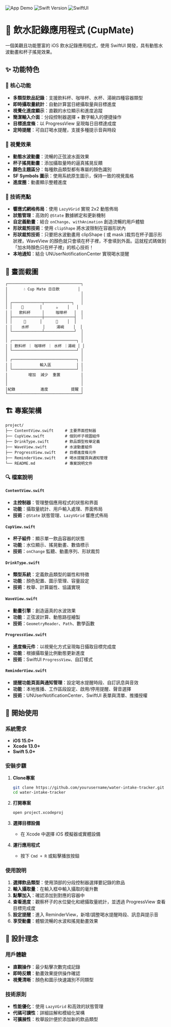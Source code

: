 ![App Demo](https://img.shields.io/badge/Platform-iOS%2015%2B-blue)
![Swift Version](https://img.shields.io/badge/Swift-5.0-orange)
![SwiftUI](https://img.shields.io/badge/UI-SwiftUI-green)

# 🧊 飲水記錄應用程式 (CupMate)

一個美觀且功能豐富的 iOS 飲水記錄應用程式，使用 SwiftUI 開發，具有動態水波動畫和杯子搖晃效果。

## ✨ 功能特色

### 🎯 核心功能
- **多類型飲品記錄**：支援飲料杯、咖啡杯、水杯、湯碗四種容器類型
- **即時攝取量統計**：自動計算當日總攝取量與目標進度
- **視覺化進度顯示**：直觀的水位顯示和進度追蹤
- **簡潔輸入介面**：分段控制器選擇 + 數字輸入的便捷操作
- **目標進度條**：以 ProgressView 呈現每日目標達成度
- **定時提醒**：可自訂喝水提醒，支援多種提示音與時段

### 🎨 視覺效果
- **動態水波動畫**：流暢的正弦波水面效果
- **杯子搖晃動畫**：添加攝取量時的逼真搖晃反饋
- **顏色主題區分**：每種飲品類型都有專屬的顏色識別
- **SF Symbols 圖示**：使用系統原生圖示，保持一致的視覺風格
- **進度圈**：動畫顯示整體進度

### 🔧 技術亮點
- **響應式網格佈局**：使用 `LazyVGrid` 實現 2x2 動態佈局
- **狀態管理**：高效的 `@State` 數據綁定和更新機制
- **自定義動畫**：結合 `onChange`、`withAnimation` 創造流暢的用戶體驗
- **形狀裁剪技術**：使用 `clipShape` 將水波限制在容器形狀內
- **形狀裁剪技術**：只要把水波動畫用 clipShape ( 或 mask )裁剪在杯子圖示形狀裡，WaveView 的顏色就只會填在杯子裡，不會填到外面。這就程式碼做到「加水時顏色只在杯子裡」的核心技術！
- **本地通知**：結合 UNUserNotificationCenter 實現喝水提醒

## 📱 畫面截圖

```
┌────────────────────────────────┐
│       💧 Cup Mate 日日飲        │
│                                │
│                                │
│ ┌─────────────┬────────────┐   │
│ │    🍷       │      ☕️    │   │
│ │   飲料杯     │     咖啡杯   │  │
│ ├─────────────┼─────────────┤  │
│ │     🍺      │      🥣    │  │
│ │    水杯      │     湯碗    │  │
│ └─────────────┴─────────────┘  │
│                                │
│ ┌────────────────────────────┐ │
│ │ 飲料杯 ｜ 咖啡杯 ｜ 水杯 ｜湯碗 │ │ 
│ └────────────────────────────┘ │
│                                │
│ ┌────────────────────────────┐ │
│ │            輸入區           │ │
│ └────────────────────────────┘ │
│         增加  減少  重置         │ 
│                                │
│                                │
│紀錄           進度          提醒 │
└────────────────────────────────┘
```

## 🏗️ 專案架構

```
project/
├── ContentView.swift     # 主要界面控制器
├── CupView.swift         # 個別杯子視圖組件
├── DrinkType.swift       # 飲品類型枚舉定義
├── WaveView.swift        # 水波動畫組件
├── ProgressView.swift    # 目標進度條元件
├── ReminderView.swift    # 喝水提醒頁與通知管理
└── README.md             # 專案說明文件
```

### 🔍 檔案說明

#### `ContentView.swift`
- **主控制器**：管理整個應用程式的狀態和界面
- **功能**：攝取量統計、用戶輸入處理、界面佈局
- **技術**：`@State` 狀態管理、`LazyVGrid` 響應式佈局

#### `CupView.swift`
- **杯子組件**：顯示單一飲品容器的狀態
- **功能**：水位顯示、搖晃動畫、數值標示
- **技術**：`onChange` 監聽、動畫序列、形狀裁剪

#### `DrinkType.swift`
- **類型系統**：定義飲品類型的屬性和特徵
- **功能**：顏色配置、圖示管理、容量設定
- **技術**：枚舉、計算屬性、協議實現

#### `WaveView.swift`
- **動畫引擎**：創造逼真的水波效果
- **功能**：正弦波計算、動態路徑繪製
- **技術**：`GeometryReader`、`Path`、數學函數

#### `ProgressView.swift`
- **進度條元件**：以視覺化方式呈現每日攝取目標完成度
- **功能**：根據攝取量比例動態更新進度
- **技術**：SwiftUI `ProgressView`、自訂樣式

#### `ReminderView.swift`
- **提醒功能頁面與通知管理**：設定喝水提醒時段、自訂訊息與音效
- **功能**：本地推播、工作區段設定、啟用/停用提醒、聲音選擇
- **技術**：UNUserNotificationCenter、SwiftUI 表單與清單、推播授權

## 🚀 開始使用

### 系統需求
- **iOS 15.0+**
- **Xcode 13.0+**
- **Swift 5.0+**

### 安裝步驟

1. **Clone專案**
   ```bash
   git clone https://github.com/yourusername/water-intake-tracker.git
   cd water-intake-tracker
   ```

2. **打開專案**
   ```bash
   open project.xcodeproj
   ```

3. **選擇目標設備**
   - 在 Xcode 中選擇 iOS 模擬器或實體設備

4. **運行應用程式**
   - 按下 `Cmd + R` 或點擊播放按鈕

### 使用說明

1. **選擇飲品類型**：使用頂部的分段控制器選擇要記錄的飲品
2. **輸入攝取量**：在輸入框中輸入攝取的毫升數
3. **點擊加入**：確認添加到對應的容器中
4. **查看進度**：觀察杯子的水位變化和總攝取量統計，並透過 ProgressView 查看目標完成度
5. **設定提醒**：進入 ReminderView，新增/調整喝水提醒時段、訊息與提示音
6. **享受動畫**：體驗流暢的水波和搖晃動畫效果

## 🎯 設計理念

### 用戶體驗
- **直觀操作**：最少點擊次數完成記錄
- **即時反饋**：動畫效果提供操作確認
- **視覺清晰**：顏色和圖示快速識別不同類型

### 技術原則
- **性能優化**：使用 `LazyVGrid` 和高效的狀態管理
- **代碼可讀性**：詳細註解和模組化架構
- **可擴展性**：枚舉設計便於添加新的飲品類型

